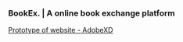 <h3> BookEx. | A online book exchange platform </h3>
<a href="https://xd.adobe.com/view/9d0a8936-2635-42fb-a4a2-ee1e681b752b-c859/?fullscreen"> Prototype of website - AdobeXD </a>
